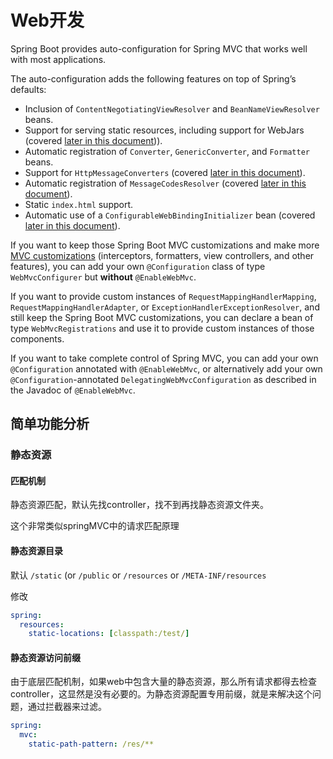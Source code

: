 # Web开发

Spring Boot provides auto-configuration for Spring MVC that works well with most applications.

The auto-configuration adds the following features on top of Spring’s defaults:

- Inclusion of `ContentNegotiatingViewResolver` and `BeanNameViewResolver` beans.
- Support for serving static resources, including support for WebJars (covered [later in this document](https://docs.spring.io/spring-boot/docs/current/reference/html/spring-boot-features.html#boot-features-spring-mvc-static-content))).
- Automatic registration of `Converter`, `GenericConverter`, and `Formatter` beans.
- Support for `HttpMessageConverters` (covered [later in this document](https://docs.spring.io/spring-boot/docs/current/reference/html/spring-boot-features.html#boot-features-spring-mvc-message-converters)).
- Automatic registration of `MessageCodesResolver` (covered [later in this document](https://docs.spring.io/spring-boot/docs/current/reference/html/spring-boot-features.html#boot-features-spring-message-codes)).
- Static `index.html` support.
- Automatic use of a `ConfigurableWebBindingInitializer` bean (covered [later in this document](https://docs.spring.io/spring-boot/docs/current/reference/html/spring-boot-features.html#boot-features-spring-mvc-web-binding-initializer)).

If you want to keep those Spring Boot MVC customizations and make more [MVC customizations](https://docs.spring.io/spring/docs/5.3.6/reference/html/web.html#mvc) (interceptors, formatters, view controllers, and other features), you can add your own `@Configuration` class of type `WebMvcConfigurer` but **without** `@EnableWebMvc`.

If you want to provide custom instances of `RequestMappingHandlerMapping`, `RequestMappingHandlerAdapter`, or `ExceptionHandlerExceptionResolver`, and still keep the Spring Boot MVC customizations, you can declare a bean of type `WebMvcRegistrations` and use it to provide custom instances of those components.

If you want to take complete control of Spring MVC, you can add your own `@Configuration` annotated with `@EnableWebMvc`, or alternatively add your own `@Configuration`-annotated `DelegatingWebMvcConfiguration` as described in the Javadoc of `@EnableWebMvc`.

## 简单功能分析

### 静态资源

#### 匹配机制

静态资源匹配，默认先找controller，找不到再找静态资源文件夹。

这个非常类似springMVC中的请求匹配原理

#### 静态资源目录

默认 `/static` (or `/public` or `/resources` or `/META-INF/resources`

修改

````yaml
spring:
  resources:
    static-locations: [classpath:/test/]
````

#### 静态资源访问前缀

由于底层匹配机制，如果web中包含大量的静态资源，那么所有请求都得去检查controller，这显然是没有必要的。为静态资源配置专用前缀，就是来解决这个问题，通过拦截器来过滤。

```yaml
spring:
  mvc:
    static-path-pattern: /res/**
```





